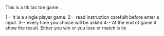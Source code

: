 This is a tik tac toe game .

1-- It is a single player game.
2-- read instruction carefullt before enter a input.
3-- every time you choice will be asked
4-- At the end of game it show the result. Either you win or you lose or match is tie
